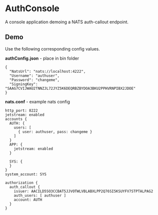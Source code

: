 # AuthConsole
A console application demoing a NATS auth-callout endpoint.

## Demo

Use the following corresponding config values.

**authConfig.json** - place in bin folder
```
{
  "NatsUrl": "nats://localhost:4222",
  "Username": "authuser",
  "Password": "changeme",
  "SigningKey": "SAAG7CVIJWAU2TNNZJL72JYZ5K6DEQRBZBYDOA3BKU2PPHVRNPIBX2JDOE"
}
```

**nats.conf** - example nats config
```
http_port: 8222
jetstream: enabled
accounts {
  AUTH: {
    users: [
      { user: authuser, pass: changeme }
    ]
  }
  APP: {
    jetstream: enabled
  }

  SYS: {
  }
}
system_account: SYS

authorization {
  auth_callout {
    issuer: AACILD5SO3CCBAT5JJVOTWLVBLABXLPP2Q76SI5KSUYFV7STPTALPAG2
    auth_users: [ authuser ]
    account: AUTH
  }
}
```

